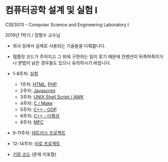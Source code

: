# 컴퓨터공학 설계 및 실험 I

CSE3013 - Computer Science and Engineering Laboratory I

2019년 1학기 / 장형수 교수님

- 회사 등에서 실제로 사용되는 기술들을 다뤄봅니다.
- 템플릿 코드가 주어지고 그 위에 구현하는 일이 잦기 때문에 컨벤션이 뒤죽박죽이거나 문법이 낡은 경우들도 있으니 유의하시기 바랍니다. 

- 1-8주차: [실험](experiments)
    - 1주차: [HTML](experiments/week01-web1), [PHP](experiments/week01-web2)
    - 2주차: [Javascript](experiments/week02-web3)
    - 3주차: [UNIX Shell Script / AWK](experiments/week03-unix1)
    - 4주차: [C / Make](experiments/week04-unix2)
    - 5주차: [C++ - OOP](experiments/week05-cpp1)
    - 6주차: [C++ - 다형성](experiments/week06-cpp2)
    - 8주차: [MFC](experiments/week08-win3)

- 9-11주차: [테트리스 프로젝트](project-tetris)

- 12-14주차: [미로 프로젝트](project-maze)

- [기말 코드](final) (문제 미포함)
